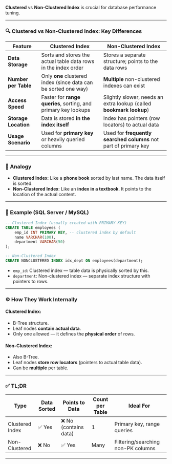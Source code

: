 **Clustered** vs **Non-Clustered Index** is crucial for database performance tuning.

---

### 🔍 **Clustered vs Non-Clustered Index: Key Differences**

| Feature              | **Clustered Index**                                             | **Non-Clustered Index**                                             |
| -------------------- | --------------------------------------------------------------- | ------------------------------------------------------------------- |
| **Data Storage**     | Sorts and stores the actual table data rows in the index order  | Stores a separate structure; points to the data rows                |
| **Number per Table** | Only **one** clustered index (since data can be sorted one way) | **Multiple** non-clustered indexes can exist                        |
| **Access Speed**     | Faster for **range queries**, sorting, and primary key lookups  | Slightly slower, needs an extra lookup (called **bookmark lookup**) |
| **Storage Location** | Data is stored **in the index itself**                          | Index has pointers (row locators) to actual data                    |
| **Usage Scenario**   | Used for **primary key** or heavily queried columns             | Used for **frequently searched columns** not part of primary key    |

---

### 🧠 Analogy

* **Clustered Index**: Like a **phone book** sorted by last name. The data itself is sorted.
* **Non-Clustered Index**: Like an **index in a textbook**. It points to the location of the actual content.

---

### 🧪 Example (SQL Server / MySQL)

```sql
-- Clustered Index (usually created with PRIMARY KEY)
CREATE TABLE employees (
    emp_id INT PRIMARY KEY, -- clustered index by default
    name VARCHAR(100),
    department VARCHAR(50)
);

-- Non-Clustered Index
CREATE NONCLUSTERED INDEX idx_dept ON employees(department);
```

* `emp_id`: Clustered index — table data is physically sorted by this.
* `department`: Non-clustered index — separate index structure with pointers to rows.

---

### ⚙ How They Work Internally

#### Clustered Index:

* B-Tree structure.
* Leaf nodes **contain actual data**.
* Only one allowed — it defines the **physical order** of rows.

#### Non-Clustered Index:

* Also B-Tree.
* Leaf nodes **store row locators** (pointers to actual table data).
* Can be **multiple** per table.

---

### ✅ TL;DR

| Type            | Data Sorted | Points to Data       | Count per Table | Ideal For                          |
| --------------- | ----------- | -------------------- | --------------- | ---------------------------------- |
| Clustered Index | ✅ Yes       | ❌ No (contains data) | 1               | Primary key, range queries         |
| Non-Clustered   | ❌ No        | ✅ Yes                | Many            | Filtering/searching non-PK columns |

---
